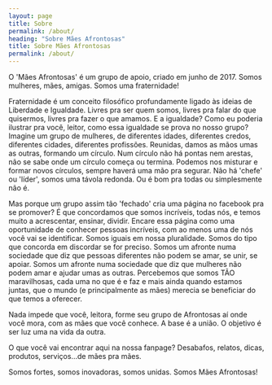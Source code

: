 ```yaml
---
layout: page
title: Sobre
permalink: /about/
heading: "Sobre Mães Afrontosas"
title: Sobre Mães Afrontosas
permalink: /about/
---
```


O 'Mães Afrontosas' é um grupo de apoio, criado em junho de 2017. Somos mulheres, mães, amigas. Somos uma fraternidade!

Fraternidade é um conceito filosófico profundamente ligado às ideias de Liberdade e Igualdade. Livres pra ser quem somos, livres pra falar do que quisermos, livres pra fazer o que amamos. E a igualdade? Como eu poderia ilustrar pra você, leitor, como essa igualdade se prova no nosso grupo? Imagine um grupo de mulheres, de diferentes idades, diferentes credos, diferentes cidades, diferentes profissões. Reunidas, damos as mãos umas as outras, formando um círculo. Num círculo não há pontas nem arestas, não se sabe onde um círculo começa ou termina. Podemos nos misturar e formar novos círculos, sempre haverá uma mão pra segurar. Não há 'chefe' ou 'líder', somos uma távola redonda. Ou é bom pra todas ou simplesmente não é.

Mas porque um grupo assim tão 'fechado' cria uma página no facebook pra se promover? É que concordamos que somos incríveis, todas nós, e temos muito a acrescentar, ensinar, dividir. Encare essa página como uma oportunidade de conhecer pessoas incríveis, com ao menos uma de nós você vai se identificar. Somos iguais em nossa pluralidade. Somos do tipo que concorda em discordar se for preciso. Somos um afronte numa sociedade que diz que pessoas diferentes não podem se amar, se unir, se apoiar. Somos um afronte numa sociedade que diz que mulheres não podem amar e ajudar umas as outras. Percebemos que somos TÃO maravilhosas, cada uma no que é e faz e mais ainda quando estamos juntas, que o mundo (e principalmente as mães) merecia se beneficiar do que temos a oferecer.

Nada impede que você, leitora, forme seu grupo de Afrontosas aí onde você mora, com as mães que você conhece. A base é a união. O objetivo é ser luz uma na vida da outra.

O que você vai encontrar aqui na nossa fanpage? Desabafos, relatos, dicas, produtos, serviços...de mães pra mães.

Somos fortes, somos inovadoras, somos unidas. Somos Mães Afrontosas!
